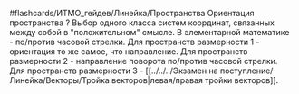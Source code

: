 #flashcards/ИТМО_гейдев/Линейка/Пространства
Ориентация пространства
?
Выбор одного класса систем координат, связанных между собой в "положительном" смысле.
В элементарной математике - по/против часовой стрелки.
Для пространств размерности $1$ - ориентация то же самое, что направление.
Для пространств размерности $2$ - направление поворота по/против часовой стрелки.
Для пространств размерности $3$ - [[../../../Экзамен на поступление/Линейка/Векторы/Тройка векторов|левая/правая тройки векторов]].
